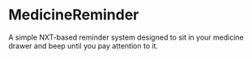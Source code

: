 MedicineReminder
================

A simple NXT-based reminder system designed to sit in your medicine drawer and beep until you pay attention to it.
